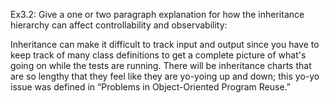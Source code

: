 Ex3.2: Give a one or two paragraph explanation for how the inheritance hierarchy can affect
controllability and observability:

Inheritance can make it difficult to track input and output since you have to keep track of many class definitions to get a complete picture of what's going on while the tests are running. There will be inheritance charts that are so lengthy that they feel like they are yo-yoing up and down; this yo-yo issue was defined in “Problems in Object-Oriented Program Reuse.”
